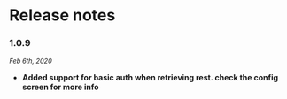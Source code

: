 # Release notes 

### 1.0.9
*<small>Feb 6th, 2020</small>* 

* **Added support for basic auth when retrieving rest. check the config screen for more info**  
